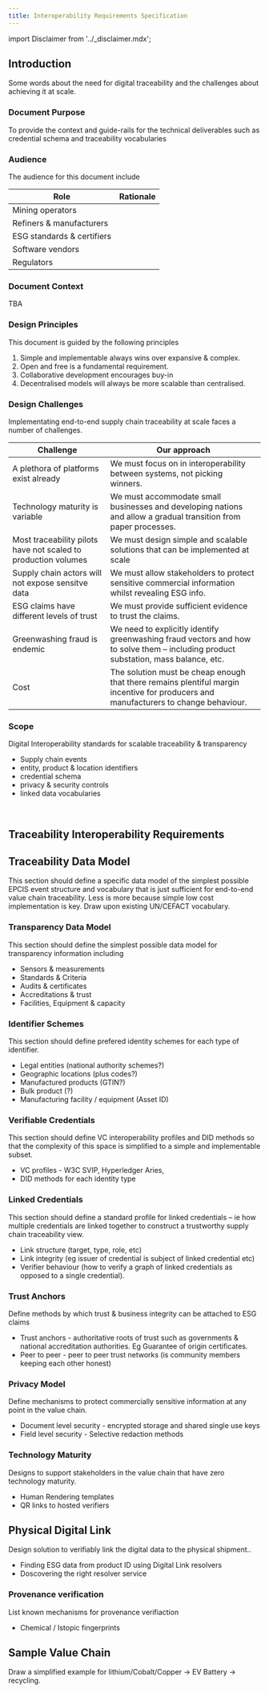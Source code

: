 ```yaml
---
title: Interoperability Requirements Specification
---
```


import Disclaimer from '../\_disclaimer.mdx';

<Disclaimer />

## Introduction

Some words about the need for digital traceability and the challenges about achieving it at scale. 

### Document Purpose

To provide the context and guide-rails for the technical deliverables such as credential schema and traceability vocabularies

### Audience 

The audience for this document include

Role | Rationale
--|--
Mining operators | 
Refiners & manufacturers |
ESG standards & certifiers |
Software vendors |
Regulators |

### Document Context

TBA

### Design Principles 

This document is guided by the following principles
1. Simple and implementable always wins over expansive & complex.
2. Open and free is a fundamental requirement.
3. Collaborative development encourages buy-in
4. Decentralised models will always be more scalable than centralised.

### Design Challenges

Implementating end-to-end supply chain traceability at scale faces a number of challenges. 

Challenge | Our approach 
-- | --
A plethora of platforms exist already | We must focus on in interoperability between systems, not picking winners.
Technology maturity is variable | We must accommodate small businesses and developing nations and allow a gradual transition from paper processes.
Most traceability pilots have not scaled to production volumes | We must design simple and scalable solutions that can be implemented at scale
Supply chain actors will not expose sensitve data | We must allow stakeholders to protect sensitive commercial information whilst revealing ESG info.
ESG claims have different levels of trust | We must provide sufficient evidence to trust the claims.
Greenwashing fraud is endemic | We need to explicitly identify greenwashing fraud vectors and how to solve them – including product substation, mass balance, etc.
Cost | The solution must be cheap enough that there remains plentiful margin incentive for producers and manufacturers to change behaviour.

### Scope 

Digital Interoperability standards for scalable traceability & transparency

* Supply chain events
* entity, product & location identifiers
* credential schema
* privacy & security controls
* linked data vocabularies

 
## Traceability Interoperability Requirements

## Traceability Data Model

This section should define a specific data model of the simplest possible EPCIS event structure and vocabulary that is just sufficient for end-to-end value chain traceability. Less is more because simple low cost implementation is key. Draw upon existing UN/CEFACT vocabulary.

### Transparency Data Model

This section should define the simplest possible data model for transparency information including 

* Sensors & measurements
* Standards & Criteria
* Audits & certificates
* Accreditations & trust
* Facilities, Equipment & capacity

### Identifier Schemes

This section should define prefered identity schemes for each type of identifier.

* Legal entities (national authority schemes?)
* Geographic locations (plus codes?)
* Manufactured products (GTIN?)
* Bulk product (?)
* Manufacturing facility / equipment (Asset ID)

### Verifiable Credentials

This section should define VC interoperability profiles and DID methods so that the complexity of this space is simplified to a simple and implementable subset.

* VC profiles - W3C SVIP, Hyperledger Aries, 
* DID methods for each identity type 

### Linked Credentials

This section should define a standard profile for linked credentials – ie how multiple credentials are linked together to construct a trustworthy supply chain traceability view.

* Link structure (target, type, role, etc)
* Link integrity (eg issuer of credential is subject of linked credential etc)
* Verifier behaviour (how to verify a graph of linked credentials as opposed to a single credential).

### Trust Anchors

Define methods by which trust & business integrity can be attached to ESG claims

* Trust anchors - authoritative roots of trust such as governments & national accreditation authorities. Eg Guarantee of origin certificates.
* Peer to peer - peer to peer trust networks (is community members keeping each other honest)

### Privacy Model

Define mechanisms to protect commercially sensitive information at any point in the value chain.

* Document level security - encrypted storage and shared single use keys
* Field level security - Selective redaction methods


### Technology Maturity

Designs to support stakeholders in the value chain that have zero technology maturity.

* Human Rendering templates
* QR links to hosted verifiers 

## Physical Digital Link

Design solution to verifiably link the digital data to the physical shipment..

* Finding ESG data from product ID using Digital Link resolvers
* Doscovering the right resolver service

### Provenance verification 

List known mechanisms for provenance verifiaction

* Chemical / Istopic fingerprints

## Sample Value Chain

Draw a simplified example for lithium/Cobalt/Copper -> EV Battery -> recycling.

